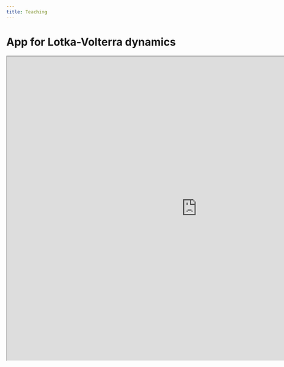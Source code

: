 ```yaml
---
title: Teaching
---
```


# App for Lotka-Volterra dynamics

<iframe src="https://ecomplab.shinyapps.io/lotka-voltera_app/" width="1000" height="800"></iframe>

